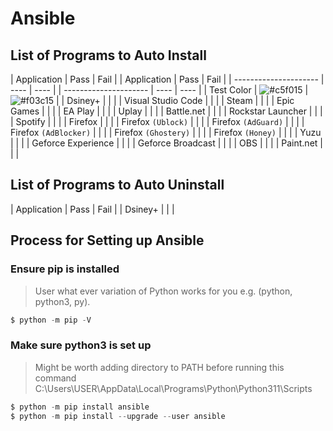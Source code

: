 # Ansible

## List of Programs to Auto Install

| Application           | Pass | Fail |   | Application           | Pass | Fail |
| --------------------- | ---- | ---- |   | --------------------- | ---- | ---- |
| Test Color            | ![#c5f015](https://placehold.co/15x15/c5f015/c5f015.png) | ![#f03c15](https://placehold.co/15x15/f03c15/f03c15.png) |   | Dsiney+     |      |      |
| Visual Studio Code    |      |      |
| Steam                 |      |      |
| Epic Games            |      |      |
| EA Play               |      |      |
| Uplay                 |      |      |
| Battle.net            |      |      |
| Rockstar Launcher     |      |      |
| Spotify               |      |      |
| Firefox               |      |      |
| Firefox `(Ublock)`    |      |      |
| Firefox `(AdGuard)`   |      |      |
| Firefox `(AdBlocker)` |      |      |
| Firefox `(Ghostery)`  |      |      |
| Firefox `(Honey)`     |      |      |
| Yuzu                  |      |      |
| Geforce Experience    |      |      |
| Geforce Broadcast     |      |      |
| OBS                   |      |      |
| Paint.net             |      |      |

## List of Programs to Auto Uninstall

| Application | Pass | Fail |
| Dsiney+     |      |      |


## Process for Setting up Ansible
### Ensure pip is installed
> User what ever variation of Python works for you e.g. (python, python3, py).
```python
$ python -m pip -V
```

### Make sure python3 is set up
>Might be worth adding directory to PATH before running this command
>C:\Users\USER\AppData\Local\Programs\Python\Python311\Scripts
```Python
$ python -m pip install ansible
$ python -m pip install --upgrade --user ansible
```
